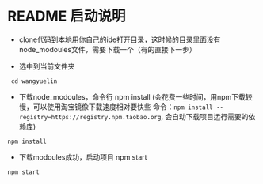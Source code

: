 # README 启动说明

 - clone代码到本地用你自己的ide打开目录，这时候的目录里面没有node_modoules文件，需要下载一个（有的直接下一步）

 - 选中到当前文件夹
```
 cd wangyuelin
```
 - 下载node_modoules，命令行 npm install (会花费一些时间，用npm下载较慢，可以使用淘宝镜像下载速度相对要快些 命令：`npm install --registry=https://registry.npm.taobao.org`, 会自动下载项目运行需要的依赖库)
```
npm install
```



- 下载modoules成功，启动项目 npm start
```
npm start
```
